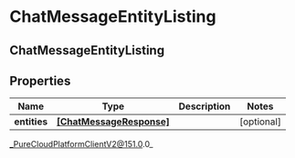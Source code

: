 # ChatMessageEntityListing

## ChatMessageEntityListing

## Properties

|Name | Type | Description | Notes|
|------------ | ------------- | ------------- | -------------|
| **entities** | [**[ChatMessageResponse]**](ChatMessageResponse) |  | [optional] |



_PureCloudPlatformClientV2@151.0.0_
